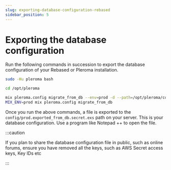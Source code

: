 ```yaml
---
slug: exporting-database-configuration-rebased
sidebar_position: 5
---
```


# Exporting the database configuration

Run the following commands in succession to export the database configuration of your Rebased or Pleroma installation.

```bash
sudo -Hu pleroma bash
```
```bash
cd /opt/pleroma
```
```bash
mix pleroma.config migrate_from_db --env=prod -d --path=/opt/pleroma/config/export_prod.secret.exs
MIX_ENV=prod mix pleroma.config migrate_from_db
```
Once you run the above commands, a file is exported to the `config/prod.exported_from_db.secret.exs` path on your server. This is your database configuration. Use a program like Notepad ++ to open the file.

:::caution

If you plan to share the database configuration file in public, such as online forums, ensure you have removed all the keys, such as AWS Secret access keys, Key IDs etc

:::

